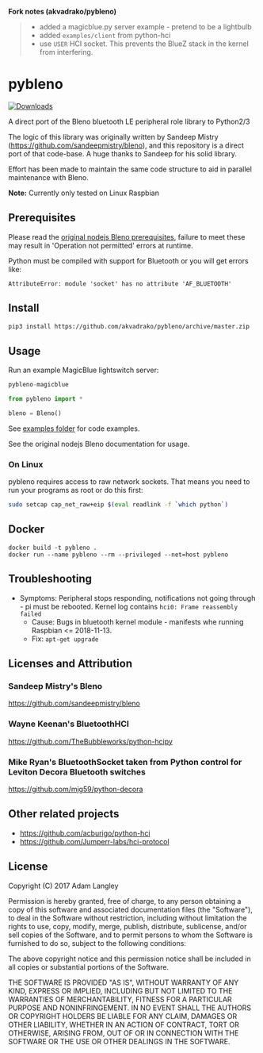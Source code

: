 **Fork notes (akvadrako/pybleno)**
> - added a magicblue.py server example - pretend to be a lightbulb
> - added `examples/client` from python-hci
> - use `USER` HCI socket. This prevents the BlueZ stack in the kernel from interfering.

# pybleno
[![Downloads](https://pepy.tech/badge/pybleno)](https://pepy.tech/project/pybleno)

A direct port of the Bleno bluetooth LE peripheral role library to Python2/3

The logic of this library was originally written by Sandeep Mistry (https://github.com/sandeepmistry/bleno),
and this repository is a direct port of that code-base. A huge thanks to Sandeep for his solid library.

Effort has been made to maintain the same code structure to aid in parallel maintenance with Bleno.

__Note:__ Currently only tested on Linux Raspbian

## Prerequisites

Please read the [original nodejs Bleno prerequisites](https://github.com/noble/bleno#prerequisites), failure to meet these may result in 'Operation not permitted' errors at runtime.

Python must be compiled with support for Bluetooth or you will get errors like:

```
AttributeError: module 'socket' has no attribute 'AF_BLUETOOTH'
```

## Install

```sh
pip3 install https://github.com/akvadrako/pybleno/archive/master.zip
```

## Usage

Run an example MagicBlue lightswitch server:

```python
pybleno-magicblue
```

```python
from pybleno import *

bleno = Bleno()
```

See [examples folder](https://github.com/Adam-Langley/pybleno/blob/master/examples) for code examples.

See the original nodejs Bleno documentation for usage.

### On Linux

pybleno requires access to raw network sockets. That means you need to
run your programs as root or do this first:

```sh
sudo setcap cap_net_raw+eip $(eval readlink -f `which python`)
```
## Docker

```
docker build -t pybleno .
docker run --name pybleno --rm --privileged --net=host pybleno
```

## Troubleshooting
 * Symptoms: Peripheral stops responding, notifications not going through - pi must be rebooted. Kernel log contains `hci0: Frame reassembly failed`
   * Cause: Bugs in bluetooth kernel module - manifests whe running Raspbian <= 2018-11-13. 
   * Fix: `apt-get upgrade`

## Licenses and Attribution

### Sandeep Mistry's Bleno
https://github.com/sandeepmistry/bleno

### Wayne Keenan's BluetoothHCI
https://github.com/TheBubbleworks/python-hcipy

### Mike Ryan's BluetoothSocket taken from Python control for Leviton Decora Bluetooth switches
https://github.com/mjg59/python-decora

## Other related projects

- https://github.com/acburigo/python-hci
- https://github.com/Jumperr-labs/hci-protocol

## License

Copyright (C) 2017 Adam Langley

Permission is hereby granted, free of charge, to any person obtaining a copy of this software and associated documentation files (the "Software"), to deal in the Software without restriction, including without limitation the rights to use, copy, modify, merge, publish, distribute, sublicense, and/or sell copies of the Software, and to permit persons to whom the Software is furnished to do so, subject to the following conditions:

The above copyright notice and this permission notice shall be included in all copies or substantial portions of the Software.

THE SOFTWARE IS PROVIDED "AS IS", WITHOUT WARRANTY OF ANY KIND, EXPRESS OR IMPLIED, INCLUDING BUT NOT LIMITED TO THE WARRANTIES OF MERCHANTABILITY, FITNESS FOR A PARTICULAR PURPOSE AND NONINFRINGEMENT. IN NO EVENT SHALL THE AUTHORS OR COPYRIGHT HOLDERS BE LIABLE FOR ANY CLAIM, DAMAGES OR OTHER LIABILITY, WHETHER IN AN ACTION OF CONTRACT, TORT OR OTHERWISE, ARISING FROM, OUT OF OR IN CONNECTION WITH THE SOFTWARE OR THE USE OR OTHER DEALINGS IN THE SOFTWARE.
